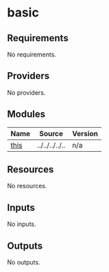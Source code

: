 # basic

<!-- BEGINNING OF PRE-COMMIT-TERRAFORM DOCS HOOK -->
## Requirements

No requirements.

## Providers

No providers.

## Modules

| Name | Source | Version |
|------|--------|---------|
| <a name="module_this"></a> [this](#module\_this) | ../../../../.. | n/a |

## Resources

No resources.

## Inputs

No inputs.

## Outputs

No outputs.
<!-- END OF PRE-COMMIT-TERRAFORM DOCS HOOK -->
